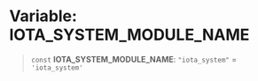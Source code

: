 # Variable: IOTA\_SYSTEM\_MODULE\_NAME

> `const` **IOTA\_SYSTEM\_MODULE\_NAME**: `"iota_system"` = `'iota_system'`
